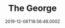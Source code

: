 ---
date: 2019-12-06T18:56:49.000Z
title: The George
latitude: 52.04353287178785
longitude: 0.9542323049855944
category: checkin
---